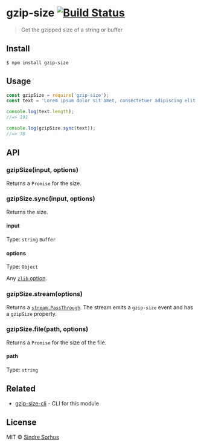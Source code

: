 # gzip-size [![Build Status](https://travis-ci.org/sindresorhus/gzip-size.svg?branch=master)](https://travis-ci.org/sindresorhus/gzip-size)

> Get the gzipped size of a string or buffer


## Install

```
$ npm install gzip-size
```


## Usage

```js
const gzipSize = require('gzip-size');
const text = 'Lorem ipsum dolor sit amet, consectetuer adipiscing elit. Aenean commodo ligula eget dolor. Aenean massa. Cum sociis natoque penatibus et magnis dis parturient montes, nascetur ridiculus mus.';

console.log(text.length);
//=> 191

console.log(gzipSize.sync(text));
//=> 78
```


## API

### gzipSize(input, options)

Returns a `Promise` for the size.

### gzipSize.sync(input, options)

Returns the size.

#### input

Type: `string` `Buffer`

#### options

Type: `Object`

Any [`zlib` option](https://nodejs.org/api/zlib.html#zlib_class_options).

### gzipSize.stream(options)

Returns a [`stream.PassThrough`](https://nodejs.org/api/stream.html#stream_class_stream_passthrough). The stream emits a `gzip-size` event and has a `gzipSize` property.

### gzipSize.file(path, options)

Returns a `Promise` for the size of the file.

#### path

Type: `string`


## Related

- [gzip-size-cli](https://github.com/sindresorhus/gzip-size-cli) - CLI for this module


## License

MIT © [Sindre Sorhus](https://sindresorhus.com)
